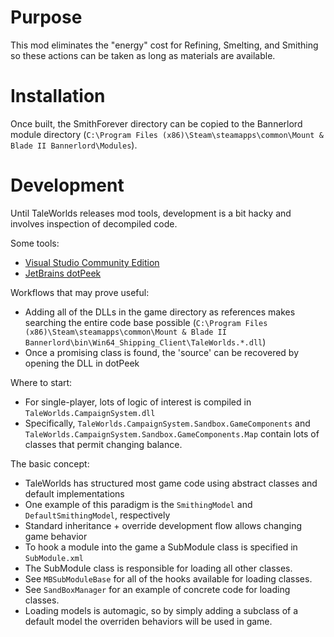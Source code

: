 
# Purpose

This mod eliminates the "energy" cost for Refining, Smelting, and Smithing so these actions can be taken as long as materials are available.

# Installation

Once built, the SmithForever directory can be copied to the Bannerlord module directory (`C:\Program Files (x86)\Steam\steamapps\common\Mount & Blade II Bannerlord\Modules`).

# Development

Until TaleWorlds releases mod tools, development is a bit hacky and involves inspection of decompiled code.

Some tools:

* [Visual Studio Community Edition](https://visualstudio.microsoft.com/)
* [JetBrains dotPeek](https://www.jetbrains.com/decompiler/)

Workflows that may prove useful:

* Adding all of the DLLs in the game directory as references makes searching the entire code base possible (`C:\Program Files (x86)\Steam\steamapps\common\Mount & Blade II Bannerlord\bin\Win64_Shipping_Client\TaleWorlds.*.dll`)
* Once a promising class is found, the 'source' can be recovered by opening the DLL in dotPeek

Where to start:

* For single-player, lots of logic of interest is compiled in `TaleWorlds.CampaignSystem.dll`
* Specifically, `TaleWorlds.CampaignSystem.Sandbox.GameComponents` and `TaleWorlds.CampaignSystem.Sandbox.GameComponents.Map` contain lots of classes that permit changing balance.

The basic concept:

* TaleWorlds has structured most game code using abstract classes and default implementations
* One example of this paradigm is the `SmithingModel` and `DefaultSmithingModel`, respectively
* Standard inheritance + override development flow allows changing game behavior
* To hook a module into the game a SubModule class is specified in `SubModule.xml`
* The SubModule class is responsible for loading all other classes.
* See `MBSubModuleBase` for all of the hooks available for loading classes.
* See `SandBoxManager` for an example of concrete code for loading classes.
* Loading models is automagic, so by simply adding a subclass of a default model the overriden behaviors will be used in game.
